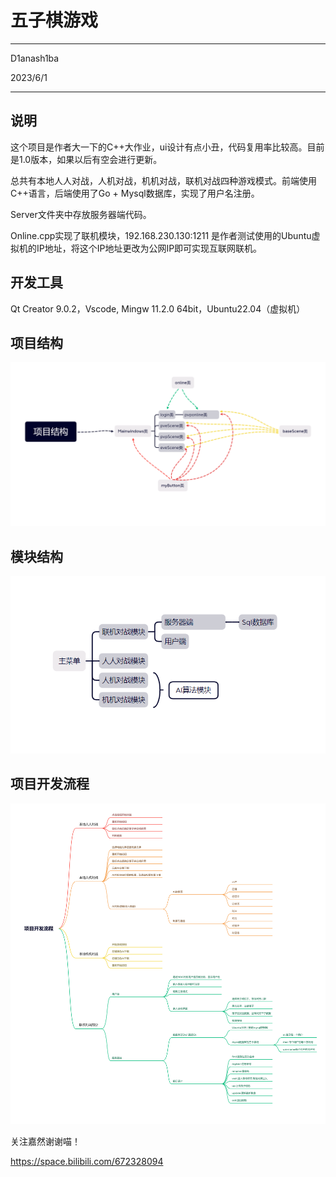 # 五子棋游戏

---

D1anash1ba

2023/6/1

---

## 说明

这个项目是作者大一下的C++大作业，ui设计有点小丑，代码复用率比较高。目前是1.0版本，如果以后有空会进行更新。

总共有本地人人对战，人机对战，机机对战，联机对战四种游戏模式。前端使用C++语言，后端使用了Go + Mysql数据库，实现了用户名注册。

Server文件夹中存放服务器端代码。

Online.cpp实现了联机模块，192.168.230.130:1211 是作者测试使用的Ubuntu虚拟机的IP地址，将这个IP地址更改为公网IP即可实现互联网联机。

## 开发工具

Qt Creator 9.0.2，Vscode, Mingw 11.2.0 64bit，Ubuntu22.04（虚拟机）

## 项目结构

![项目结构](images/项目结构.png)

## 模块结构

![项目结构](images/模块结构.png)

## 项目开发流程

![项目结构](images/项目开发流程.png)

关注嘉然谢谢喵！

https://space.bilibili.com/672328094